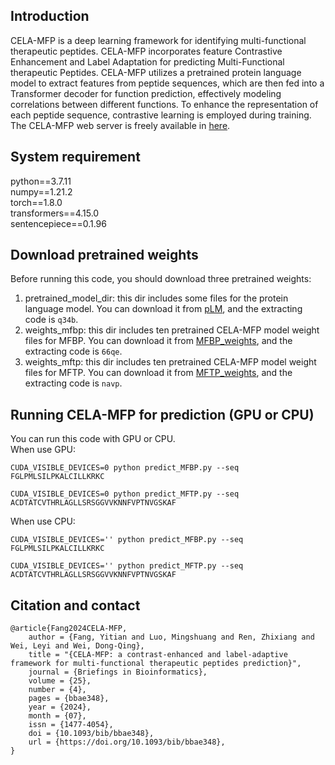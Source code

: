 ## Introduction
CELA-MFP is a deep learning framework for identifying multi-functional therapeutic peptides. CELA-MFP incorporates feature Contrastive Enhancement and Label Adaptation for predicting Multi-Functional therapeutic Peptides. CELA-MFP utilizes a pretrained protein language model to extract features from peptide sequences, which are then fed into a Transformer decoder for function prediction, effectively modeling correlations between different functions. To enhance the representation of each peptide sequence, contrastive learning is employed during training. The CELA-MFP web server is freely available in [here](http://dreamai.cmii.online/CELA-MFP).

## System requirement
python==3.7.11 \
numpy==1.21.2 \
torch==1.8.0 \
transformers==4.15.0 \
sentencepiece==0.1.96

## Download pretrained weights
Before running this code, you should download three pretrained weights:
1. pretrained_model_dir: this dir includes some files for the protein language model. You can download it from [pLM](https://pan.baidu.com/s/1ShILwO13popFFwUXlEwjHg), and the extracting code is `q34b`.
2. weights_mfbp: this dir includes ten pretrained CELA-MFP model weight files for MFBP. You can download it from [MFBP_weights](https://pan.baidu.com/s/1HvjeZDSHx3ZOXNDMzZzgZw), and the extracting code is `66qe`.
3. weights_mftp: this dir includes ten pretrained CELA-MFP model weight files for MFTP. You can download it from [MFTP_weights](https://pan.baidu.com/s/12plv6HBShaqhi7iCZQHmNw), and the extracting code is `navp`.

## Running CELA-MFP for prediction (GPU or CPU)
You can run this code with GPU or CPU. \
When use GPU:
```
CUDA_VISIBLE_DEVICES=0 python predict_MFBP.py --seq FGLPMLSILPKALCILLKRKC

CUDA_VISIBLE_DEVICES=0 python predict_MFTP.py --seq ACDTATCVTHRLAGLLSRSGGVVKNNFVPTNVGSKAF
```
When use CPU:
```
CUDA_VISIBLE_DEVICES='' python predict_MFBP.py --seq FGLPMLSILPKALCILLKRKC

CUDA_VISIBLE_DEVICES='' python predict_MFTP.py --seq ACDTATCVTHRLAGLLSRSGGVVKNNFVPTNVGSKAF
```

## Citation and contact
```
@article{Fang2024CELA-MFP,
    author = {Fang, Yitian and Luo, Mingshuang and Ren, Zhixiang and Wei, Leyi and Wei, Dong-Qing},
    title = "{CELA-MFP: a contrast-enhanced and label-adaptive framework for multi-functional therapeutic peptides prediction}",
    journal = {Briefings in Bioinformatics},
    volume = {25},
    number = {4},
    pages = {bbae348},
    year = {2024},
    month = {07},
    issn = {1477-4054},
    doi = {10.1093/bib/bbae348},
    url = {https://doi.org/10.1093/bib/bbae348},
}
```
